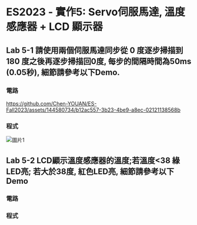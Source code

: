 # ES2023 - 實作5: Servo伺服馬達, 溫度感應器 + LCD 顯示器

## Lab 5-1 請使用兩個伺服馬達同步從 0 度逐步掃描到 180 度之後再逐步掃描回0度, 每步的間隔時間為50ms (0.05秒), 細節請參考以下Demo.

### 電路

https://github.com/Chen-YOUAN/ES-Fall2023/assets/144580734/b12ac557-3b23-4be9-a8ec-02121138568b

### 程式

![圖片1](https://github.com/Chen-YOUAN/ES-Fall2023/assets/144580734/953ef70b-c67b-4e6c-b8e1-6bf0b7d57050)

## Lab 5-2 LCD顯示溫度感應器的溫度;若溫度<38 綠LED亮; 若大於38度, 紅色LED亮, 細節請參考以下Demo

### 電路

### 程式
